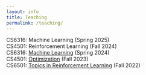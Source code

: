 ```yaml
---
layout: info
title: Teaching 
permalink: /teaching/
---
```


CS6316: Machine Learning (Spring 2025)  
CS4501: Reinforcement Learning (Fall 2024)  
CS6316: [Machine Learning](/teaching/cs6316_spring_24/index) (Spring 2024)  
CS4501: [Optimization](/teaching/cs4501_fall_23/index) (Fall 2023)  
CS6501: [Topics in Reinforcement Learning](/teaching/cs6501_fall_22/index) (Fall 2022)
